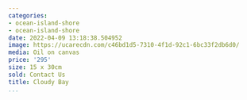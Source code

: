 ```yaml
---
categories:
- ocean-island-shore
- ocean-island-shore
date: 2022-04-09 13:18:38.504952
image: https://ucarecdn.com/c46bd1d5-7310-4f1d-92c1-6bc33f2db6d0/
media: Oil on canvas
price: '295'
size: 15 x 30cm
sold: Contact Us
title: Cloudy Bay
...
```

